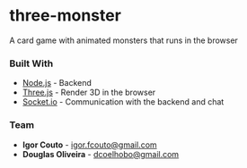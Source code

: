 # three-monster
A card game with animated monsters that runs in the browser

### Built With

* [Node.js](https://nodejs.org) - Backend
* [Three.js](https://threejs.org) - Render 3D in the browser
* [Socket.io](https://socket.io) - Communication with the backend and chat

### Team

* **Igor Couto** - [igor.fcouto@gmail.com](mailto:igor.fcouto@gmail.com)
* **Douglas Oliveira** - [dcoelhobo@gmail.com](mailto:dcoelhobo@gmail.com)
